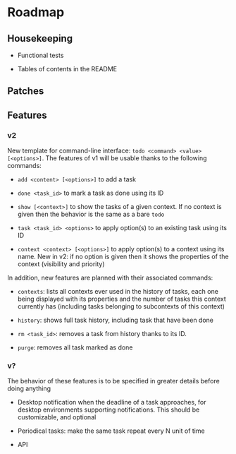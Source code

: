 Roadmap
=======


## Housekeeping

 - Functional tests

 - Tables of contents in the README

## Patches

## Features

### v2

New template for command-line interface: `todo <command> <value> [<options>]`. The features of v1 will be usable thanks to the following commands:

 - `add <content> [<options>]` to add a task

 - `done <task_id>` to mark a task as done using its ID

 - `show [<context>]` to show the tasks of a given context. If no context is given then the behavior is the same as a bare `todo`

 - `task <task_id> <options>` to apply option(s) to an existing task using its ID

 - `context <context> [<options>]` to apply option(s) to a context using its name. New in v2: if no option is given then it shows the properties of the context (visibility and priority)

In addition, new features are planned with their associated commands:

 - `contexts`: lists all contexts ever used in the history of tasks, each one being displayed with its properties and the number of tasks this context currently has (including tasks belonging to subcontexts of this context)

 - `history`: shows full task history, including task that have been done

 - `rm <task_id>`: removes a task from history thanks to its ID.

 - `purge`: removes all task marked as done

### v?

The behavior of these features is to be specified in greater details before doing anything

 - Desktop notification when the deadline of a task approaches, for desktop environments supporting notifications. This should be customizable, and optional

 - Periodical tasks: make the same task repeat every N unit of time

 - API